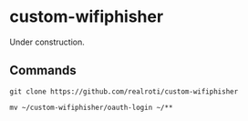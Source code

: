 # custom-wifiphisher
Under construction.

## Commands
``git clone https://github.com/realroti/custom-wifiphisher``


``mv ~/custom-wifiphisher/oauth-login ~/** ``
